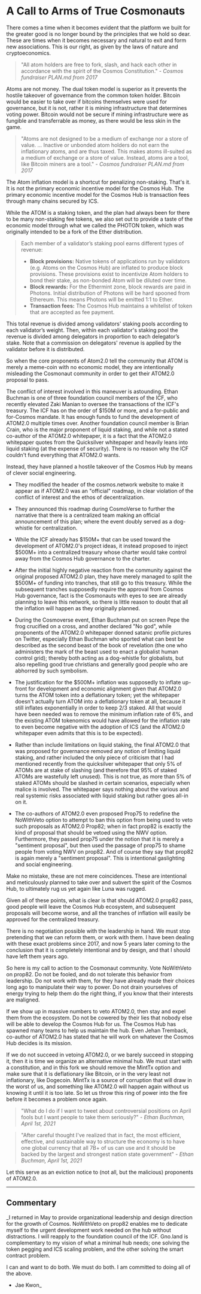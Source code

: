 # A Call to Arms of True Cosmonauts

There comes a time when it becomes evident that the platform we built for the
greater good is no longer bound by the principles that we hold so dear. These
are times when it becomes necessary and natural to exit and form new
associations. This is our right, as given by the laws of nature and
cryptoeconomics.

> "All atom holders are free to fork, slash, and hack each other in accordance
with the spirit of the Cosmos Constitution." - _Cosmos fundraiser PLAN.md from 2017_

Atoms are not money. The dual token model is superior as it prevents the
hostile takeover of governance from the common token holder. Bitcoin would be
easier to take over if bitcoins themselves were used for governance, but it is
not, rather it is  mining infrastructure that determines voting power. Bitcoin
would not be secure if mining infrastructure were as fungible and transferrable
as money, as there would be less skin in the game.

> "Atoms are not designed to be a medium of exchange nor a store of value.  ...
Inactive or unbonded atom holders do not earn the inflationary atoms, and are
thus taxed. This makes atoms ill-suited as a medium of exchange or a store of
value. Instead, atoms are a tool, like Bitcoin miners are a tool." - _Cosmos fundraiser PLAN.md from 2017_

The Atom inflation model is a shortcut for penalizing non-staking. That's it.
It is not the primary economic incentive model for the Cosmos Hub. The primary
economic incentive model for the Cosmos Hub is transaction fees through many
chains secured by ICS.

While the ATOM is a staking token, and the plan had always been for there to be
many non-staking fee tokens, we also set out to provide a taste of the economic
model through what we called the PHOTON token, which was originally intended to
be a fork of the Ether distribution.

> Each member of a validator’s staking pool earns different types of revenue:
>  * **Block provisions:** Native tokens of applications run by validators
>    (e.g.  Atoms on the Cosmos Hub) are inflated to produce block provisions.
>    These provisions exist to incentivize Atom holders to bond their stake, as
>    non-bonded Atom will be diluted over time.
>  * **Block rewards:** For the Ethermint zone, block rewards are paid in
>    Photons. Initial distribution of Photons will be hard spooned from
>    Ethereum.  This means Photons will be emitted 1:1 to Ether.
>  * **Transaction fees:** The Cosmos Hub maintains a whitelist of token that
>    are accepted as fee payment.

This total revenue is divided among validators' staking pools according to each
validator’s weight. Then, within each validator's staking pool the revenue is
divided among delegators in proportion to each delegator’s stake. Note that a
commission on delegators' revenue is applied by the validator before it is
distributed.

So when the core proponents of Atom2.0 tell the community that ATOM is merely a
meme-coin with no economic model, they are intentionally misleading the
Cosmonaut community in order to get their ATOM2.0 proposal to pass.

The conflict of interest involved in this maneuver is astounding. Ethan Buchman
is one of three foundation council members of the ICF, who recently elevated
Zaki Manian to oversee the transactions of the ICF's treasury. The ICF has on
the order of $150M or more, and a for-public and for-Cosmos mandate. It has
enough funds to fund the development of ATOM2.0 multiple times over. Another
foundation council member is Brian Crain, who is the major proponent of liquid
staking, and while not a stated co-author of the ATOM2.0 whitepaper, it is a
fact that the ATOM2.0 whitepaper quotes from the Quicksilver whitepaper and
heavily leans into liquid staking (at the expense of security). There is no
reason why the ICF couldn't fund everything that ATOM2.0 wants.

Instead, they have planned a hostile takeover of the Cosmos Hub by means of
clever social engineering.

* They modified the header of the cosmos.network website to make it appear as
  if ATOM2.0 was an "official" roadmap, in clear violation of the conflict of
  interest and the ethos of decentralization.

* They announced this roadmap during CosmoVerse to further the narrative that
  there is a centralized team making an official announcement of this plan;
  where the event doubly served as a dog-whistle for centralization.

* While the ICF already has $150M+ that can be used toward the development of
  ATOM2.0's project ideas, it instead proposed to inject $500M+ into a
  centralized treasury whose charter would take control away from the Cosmos
  Hub governance to the charter.

* After the initial highly negative reaction from the community against the
  original proposed ATOM2.0 plan, they have merely managed to split the $500M+
  of funding into tranches, that still go to this treasury. While the
  subsequent tranches supposedly require the approval from Cosmos Hub
  governance, fact is the Cosmonauts with eyes to see are already planning to
  leave this network, so there is little reason to doubt that all the inflation
  will happen as they originally planned.

* During the Cosmoverse event, Ethan Buchman put on screen Pepe the frog
  crucified on a cross, and another declared "No god", while proponents of the
  ATOM2.0 whitepaper donned satanic profile pictures on Twitter, especially
  Ethan Buchman who sported what can best be described as the second beast of
  the book of revelation (the one who administers the mark of the beast used to
  enact a globalist human control grid); thereby both acting as a dog-whistle
  for globalists, but also repelling good true christians and generally good
  people who are abhorred by such symbolism.

* The justification for the $500M+ inflation was supposedly to inflate up-front
  for development and economic alignment given that ATOM2.0 turns the ATOM
  token into a deflationary token; yet the whitepaper doesn't actually turn
  ATOM into a deflationary token at all, because it still inflates
  exponentially in order to keep 2/3 staked. All that would have been needed
  was to remove the minimum inflation rate of 6%, and the existing ATOM
  tokenomics would have allowed for the inflation rate to even become negative
  with the adoption of ICS (and the ATOM2.0 whitepaper even admits that this is
  to be expected).

* Rather than include limitations on liquid staking, the final ATOM2.0 that was
  proposed for governance removed any notion of limiting liquid staking, and
  rather included the only piece of criticism that I had mentioned recently
  from the quicksilver whitepaper that only 5% of ATOMs are at stake of
  slashing (and therefore that 95% of staked ATOMs are wastefully left unused).
  This is not true, as more than 5% of staked ATOMs should be slashed in
  certain scenarios, especially when malice is involved. The whitepaper says
  nothing about the various and real systemic risks associated with liquid
  staking but rather goes all-in on it.

* The co-authors of ATOM2.0 even proposed Prop75 to redefine the NoWithVeto
  option to attempt to ban this option from being used to veto such proposals
  as ATOM2.0 Prop82; when in fact prop82 is exactly the kind of proposal that
  should be vetoed using the NWV option. Furthermore, they passed prop75 under
  the notion that it is merely a "sentiment proposal", but then used the
  passage of prop75 to shame people from voting NWV on prop82. And of course
  they say that prop82 is again merely a "sentiment proposal". This is
  intentional gaslighting and social engineering.

Make no mistake, these are not mere coincidences. These are intentional and
meticulously planned to take over and subvert the spirit of the Cosmos Hub, to
ultimately rug us yet again like Luna was rugged.

Given all of these points, what is clear is that should ATOM2.0 prop82 pass,
good people will leave the Cosmos Hub ecosystem, and subsequent proposals will
become worse, and all the tranches of inflation will easily be approved for the
centralized treasury.

There is no negotiation possible with the leadership in hand. We must stop
pretending that we can reform them, or work with them. I have been dealing with
these exact problems since 2017, and now 5 years later coming to the conclusion
that it is completely intentional and by design, and that I should have left
them years ago.

So here is my call to action to the Cosmonaut community. Vote NoWithVeto on
prop82. Do not be fooled, and do not tolerate this behavior from leadership. Do
not work with them, for they have already made their choices long ago to
manipulate their way to power. Do not drain yourselves of energy trying to help
them do the right thing, if you know that their interests are maligned.

If we show up in massive numbers to veto ATOM2.0, then stay and expel them from
the ecosystem. Do not be cowered by their lies that nobody else will be able to
develop the Cosmos Hub for us. The Cosmos Hub has spawned many teams to help us
maintain the hub. Even Jehan Tremback, co-author of ATOM2.0 has stated that he
will work on whatever the Cosmos Hub decides is its mission. 

If we do not succeed in vetoing ATOM2.0, or we barely succeed in stopping it,
then it is time we organize an alternative minimal hub. We must start with a
constitution, and in this fork we should remove the MintTx option and make sure
that it is deflationary like Bitcoin, or in the very least not inflationary,
like Dogecoin. MintTx is a source of corruption that will draw in the worst of
us, and something like ATOM2.0 will happen again without us knowing it until it
is too late. So let us throw this ring of power into the fire before it becomes
a problem once again.

> "What do I do if I want to tweet about controversial positions on April fools
> but I want people to take them seriously?" - _Ethan Buchman, April 1st, 2021_

> "After careful thought I've realized that in fact, the most efficient,
> effective, and sustainable way to structure the economy is to have one global
> currency that all 7B+ of us can use and it should be backed by the largest
> and strongest nation state government" - _Ethan Buchman, April 1st, 2021_

Let this serve as an eviction notice to (not all, but the malicious) proponents of ATOM2.0.

----

## Commentary

_I returned in May to provide organizational leadership and design direction for the
growth of Cosmos. NoWithVeto on prop82 enables me to dedicate myself to the urgent
development work needed on the hub without distractions. I will reapply to the foundation
council of the ICF. Gno.land is complementary to my vision of what a minimal hub needs;
one solving the token pegging and ICS scaling problem, and the other solving the smart
contract problem.

I can and want to do both.
We must do both.
I am committed to doing all of the above.

- Jae Kwon_

